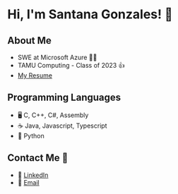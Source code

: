 # Hi, I'm Santana Gonzales! 👋

## About Me
- SWE at Microsoft Azure 👨‍💻
- TAMU Computing - Class of 2023 👍
- [My Resume](https://github.com/santanag1223/Resume/blob/main/Resume%20-%20Gonzales%2C%20Santana.pdf)

## Programming Languages
- 🖥 C, C++, C#, Assembly
- :coffee: Java, Javascript, Typescript
- 🐍 Python

## Contact Me 📲
- 🔗 [LinkedIn](https://www.linkedin.com/in/santana-gonzales-990621191/)
- 📧 [Email](mailto:santanag1223@gmail.com)
